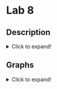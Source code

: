 # Lab 8
## Description
<details>
  <summary>Click to expand!</summary>
  
**Lab 8:** The purpose of Lab 8 is to familiarize oneself with data analysis techniques.
![image](https://user-images.githubusercontent.com/43688127/167769187-c05430af-0128-4501-9c2f-26004dd9f74e.png)

</details>

## Graphs
<details>
  <summary>Click to expand!</summary>
  
**Time Series**  <br>
![image](https://user-images.githubusercontent.com/43688127/167761904-668723ea-5b69-4add-86d5-fa6bccdaa955.png) <br>
  <br>
  
**Histogram of CPU Usage**  <br>
![image](https://user-images.githubusercontent.com/43688127/167761904-668723ea-5b69-4add-86d5-fa6bccdaa955.png) <br>
  <br>
  
**Histogram of Temperature**  <br>
![image](https://user-images.githubusercontent.com/43688127/167761904-668723ea-5b69-4add-86d5-fa6bccdaa955.png) <br>
  <br>
  
**Horizontal Box Plot of CPU Usage**  <br>
![image](https://user-images.githubusercontent.com/43688127/167761904-668723ea-5b69-4add-86d5-fa6bccdaa955.png) <br>
  <br>
  
**Vertical Box Plot of Temperature**  <br>
![image](https://user-images.githubusercontent.com/43688127/167761904-668723ea-5b69-4add-86d5-fa6bccdaa955.png) <br>
  <br>
  
**Scatter Diagram with a Linear Regression Line**  <br>
![image](https://user-images.githubusercontent.com/43688127/167761904-668723ea-5b69-4add-86d5-fa6bccdaa955.png) <br>
  <br>

</details>

</details>
